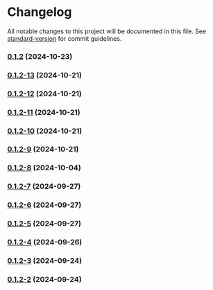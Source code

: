 # Changelog

All notable changes to this project will be documented in this file. See [standard-version](https://github.com/conventional-changelog/standard-version) for commit guidelines.

### [0.1.2](https://github.com/joabssilveira/fwork-jsts-common/compare/v0.1.2-13...v0.1.2) (2024-10-23)

### [0.1.2-13](https://github.com/joabssilveira/fwork-jsts-common/compare/v0.1.2-12...v0.1.2-13) (2024-10-21)

### [0.1.2-12](https://github.com/joabssilveira/fwork-jsts-common/compare/v0.1.2-11...v0.1.2-12) (2024-10-21)

### [0.1.2-11](https://github.com/joabssilveira/fwork-jsts-common/compare/v0.1.2-10...v0.1.2-11) (2024-10-21)

### [0.1.2-10](https://github.com/joabssilveira/fwork-jsts-common/compare/v0.1.2-9...v0.1.2-10) (2024-10-21)

### [0.1.2-9](https://github.com/joabssilveira/fwork-jsts-common/compare/v0.1.2-8...v0.1.2-9) (2024-10-21)

### [0.1.2-8](https://github.com/joabssilveira/fwork-jsts-common/compare/v0.1.2-7...v0.1.2-8) (2024-10-04)

### [0.1.2-7](https://github.com/joabssilveira/fwork-jsts-common/compare/v0.1.2-6...v0.1.2-7) (2024-09-27)

### [0.1.2-6](https://github.com/joabssilveira/fwork-jsts-common/compare/v0.1.2-5...v0.1.2-6) (2024-09-27)

### [0.1.2-5](https://github.com/joabssilveira/fwork-jsts-common/compare/v0.1.2-4...v0.1.2-5) (2024-09-27)

### [0.1.2-4](https://github.com/joabssilveira/fwork-jsts-common/compare/v0.1.2-3...v0.1.2-4) (2024-09-26)

### [0.1.2-3](https://github.com/joabssilveira/fwork-jsts-common/compare/v0.1.2-2...v0.1.2-3) (2024-09-24)

### [0.1.2-2](https://github.com/joabssilveira/fwork-jsts-common/compare/v0.1.2-1...v0.1.2-2) (2024-09-24)
